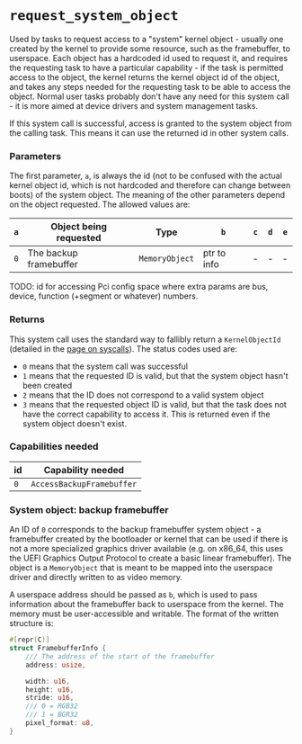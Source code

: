 # `request_system_object`
Used by tasks to request access to a "system" kernel object - usually one created by the kernel to provide
some resource, such as the framebuffer, to userspace. Each object has a hardcoded id used to request it, and
requires the requesting task to have a particular capability - if the task is permitted access to the object,
the kernel returns the kernel object id of the object, and takes any steps needed for the requesting task to
be able to access the object. Normal user tasks probably don't have any need for this system call - it is more
aimed at device drivers and system management tasks.

If this system call is successful, access is granted to the system object from the calling task. This means it
can use the returned id in other system calls.

### Parameters
The first parameter, `a`, is always the id (not to be confused with the actual kernel object id, which is not
hardcoded and therefore can change between boots) of the system object. The meaning of the other parameters
depend on the object requested. The allowed values are:

| `a`   | Object being requested                | Type              | `b`           | `c`           | `d`           | `e`           |
|-------|---------------------------------------|-------------------|---------------|---------------|---------------|---------------|
| `0`   | The backup framebuffer                | `MemoryObject`    | ptr to info   | -             | -             | -             |

TODO: id for accessing Pci config space where extra params are bus, device, function (+segment or whatever)
numbers.

### Returns
This system call uses the standard way to fallibly return a `KernelObjectId` (detailed in the
[page on syscalls](../kernel/syscalls.md)). The status codes used are:
* `0` means that the system call was successful
* `1` means that the requested ID is valid, but that the system object hasn't been created
* `2` means that the ID does not correspond to a valid system object
* `3` means that the requested object ID is valid, but that the task does not have the correct capability
  to access it. This is returned even if the system object doesn't exist.

### Capabilities needed
| id    | Capability needed             |
|-------|-------------------------------|
| `0`   | `AccessBackupFramebuffer`     |

### System object: backup framebuffer
An ID of `0` corresponds to the backup framebuffer system object - a framebuffer created by the bootloader or
kernel that can be used if there is not a more specialized graphics driver available (e.g. on x86_64, this uses the
UEFI Graphics Output Protocol to create a basic linear framebuffer). The object is a `MemoryObject` that is meant
to be mapped into the userspace driver and directly written to as video memory.

A userspace address should be passed as `b`, which is used to pass information about the framebuffer back to
userspace from the kernel. The memory must be user-accessible and writable. The format of the written structure is:
``` rust
#[repr(C)]
struct FramebufferInfo {
    /// The address of the start of the framebuffer
    address: usize,

    width: u16,
    height: u16,
    stride: u16,
    /// 0 = RGB32
    /// 1 = BGR32
    pixel_format: u8,
}
```
